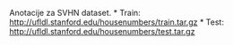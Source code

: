 Anotacije za SVHN dataset.
    * Train: http://ufldl.stanford.edu/housenumbers/train.tar.gz
    * Test: http://ufldl.stanford.edu/housenumbers/test.tar.gz
